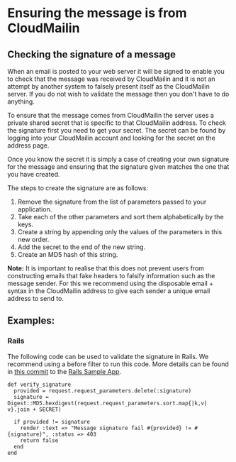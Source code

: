 # Ensuring the message is from CloudMailin
## Checking the signature of a message

When an email is posted to your web server it will be signed to enable you to check that the message was received by CloudMailin and it is not an attempt by another system to falsely present itself as the CloudMailin server. If you do not wish to validate the message then you don't have to do anything.

To ensure that the message comes from CloudMailin the server uses a private shared secret that is specific to that CloudMailin address. To check the signature first you need to get your secret. The secret can be found by logging into your CloudMailin account and looking for the secret on the address page.

Once you know the secret it is simply a case of creating your own signature for the message and ensuring that the signature given matches the one that you have created.

The steps to create the signature are as follows:

  1. Remove the signature from the list of parameters passed to your application.
  2. Take each of the other parameters and sort them alphabetically by the keys.
  3. Create a string by appending only the values of the parameters in this new order.
  4. Add the secret to the end of the new string.
  5. Create an MD5 hash of this string.
  
__Note:__ It is important to realise that this does not prevent users from constructing emails that fake headers to falsify information such as the message sender. For this we recommend using the disposable email + syntax in the CloudMailin address to give each sender a unique email address to send to.

## Examples:
### Rails
The following code can be used to validate the signature in Rails. We recommend using a before filter to run this code. More details can be found in [this commit](http://github.com/CloudMailin/cloudmailin-rails3/commit/77556d1959cc33c6f3b0669fa908c72ec732b1f9) to the [Rails Sample App](http://github.com/CloudMailin/cloudmailin-rails3).

    def verify_signature
      provided = request.request_parameters.delete(:signature)
      signature = Digest::MD5.hexdigest(request.request_parameters.sort.map{|k,v| v}.join + SECRET)
    
      if provided != signature
        render :text => "Message signature fail #{provided} != #{signature}", :status => 403
        return false 
      end
    end